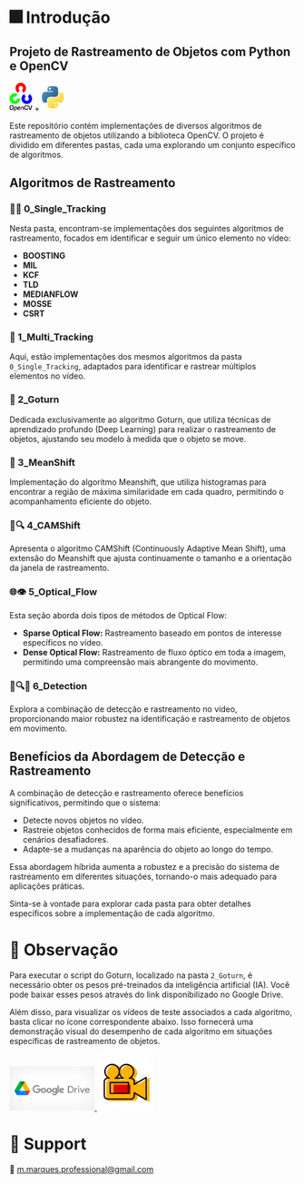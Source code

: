# :fireworks: Introdução

## Projeto de Rastreamento de Objetos com Python e OpenCV 
<img src="imagens\readme\Opencv.png" alt="Alt text" width="40"/> + <img src="imagens\readme\Python.svg.png" alt="Alt text" width="40"/>

Este repositório contém implementações de diversos algoritmos de rastreamento de objetos utilizando a biblioteca OpenCV. O projeto é dividido em diferentes pastas, cada uma explorando um conjunto específico de algoritmos.

## Algoritmos de Rastreamento

### 🚶‍♂️ 0_Single_Tracking
Nesta pasta, encontram-se implementações dos seguintes algoritmos de rastreamento, focados em identificar e seguir um único elemento no vídeo:

- **BOOSTING**
- **MIL**
- **KCF**
- **TLD**
- **MEDIANFLOW**
- **MOSSE**
- **CSRT**

### 👥 1_Multi_Tracking
Aqui, estão implementações dos mesmos algoritmos da pasta `0_Single_Tracking`, adaptados para identificar e rastrear múltiplos elementos no vídeo.

### 🔄 2_Goturn
Dedicada exclusivamente ao algoritmo Goturn, que utiliza técnicas de aprendizado profundo (Deep Learning) para realizar o rastreamento de objetos, ajustando seu modelo à medida que o objeto se move.

### 🎯 3_MeanShift
Implementação do algoritmo Meanshift, que utiliza histogramas para encontrar a região de máxima similaridade em cada quadro, permitindo o acompanhamento eficiente do objeto.

### 🔄🔍 4_CAMShift
Apresenta o algoritmo CAMShift (Continuously Adaptive Mean Shift), uma extensão do Meanshift que ajusta continuamente o tamanho e a orientação da janela de rastreamento.

### 🌐👁️ 5_Optical_Flow
Esta seção aborda dois tipos de métodos de Optical Flow:
- **Sparse Optical Flow:** Rastreamento baseado em pontos de interesse específicos no vídeo.
- **Dense Optical Flow:** Rastreamento de fluxo óptico em toda a imagem, permitindo uma compreensão mais abrangente do movimento.

### 🔄🔍👀 6_Detection
Explora a combinação de detecção e rastreamento no vídeo, proporcionando maior robustez na identificação e rastreamento de objetos em movimento.

## Benefícios da Abordagem de Detecção e Rastreamento
A combinação de detecção e rastreamento oferece benefícios significativos, permitindo que o sistema:
- Detecte novos objetos no vídeo.
- Rastreie objetos conhecidos de forma mais eficiente, especialmente em cenários desafiadores.
- Adapte-se a mudanças na aparência do objeto ao longo do tempo.

Essa abordagem híbrida aumenta a robustez e a precisão do sistema de rastreamento em diferentes situações, tornando-o mais adequado para aplicações práticas.

Sinta-se à vontade para explorar cada pasta para obter detalhes específicos sobre a implementação de cada algoritmo.

# :scroll: Observação
Para executar o script do Goturn, localizado na pasta `2_Goturn`, é necessário obter os pesos pré-treinados da inteligência artificial (IA). Você pode baixar esses pesos através do link disponibilizado no Google Drive.

Além disso, para visualizar os vídeos de teste associados a cada algoritmo, basta clicar no ícone correspondente abaixo. Isso fornecerá uma demonstração visual do desempenho de cada algoritmo em situações específicas de rastreamento de objetos.

<a href="https://drive.google.com/drive/folders/14r7fHvlUbWjgm66KyGDcGR-xcjIYlUjg?usp=drive_link/" target="_blank"><img src="imagens\readme\drive.png" target="_blank" width="150">
</a> <a href="https://drive.google.com/drive/folders/1cXhcl8dV48tjO7_Y8LiiiS1a5MVXKppQ?usp=drive_link" target="_blank"><img src="imagens\readme\video.jpg" target="_blank" width="100"></a>

# :wrench: Support

:e-mail: m.marques.professional@gmail.com
